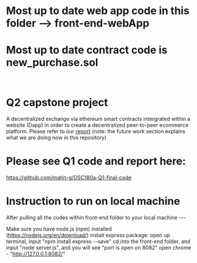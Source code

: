 # Most up to date web app code in this folder --> front-end-webApp
# Most up to date contract code is new_purchase.sol

<br>

# Q2 capstone project 
A decentralized exchange via ethereum smart contracts intergrated within a website (Dapp) in order to create a decentralized peer-to-peer ecommerce platform. Please refer to our [report](https://github.com/matin-g/DSC180a-Q1-final-code/blob/main/report.pdf) (note: the future work section explains what we are doing now in this repository)

# Please see Q1 code and report here: 
https://github.com/matin-g/DSC180a-Q1-final-code


# Instruction to run on local machine
After pulling all the codes within front-end folder to your local machine ---

Make sure you have node.js (npm) installed (https://nodejs.org/en/download/)
install express package: open up terminal, input "npm install express --save"
cd into the front-end folder, and input "node server.js", and you will see "port is open on 8082"
open chrome - "http://127.0.0.1:8082/"
